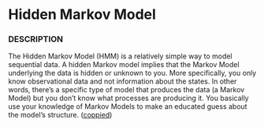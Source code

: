 # Hidden Markov Model

### DESCRIPTION
The Hidden Markov Model (HMM) is a relatively simple way to model sequential data. A hidden Markov model implies that the Markov Model underlying the data is hidden or unknown to you. More specifically, you only know observational data and not information about the states. In other words, there’s a specific type of model that produces the data (a Markov Model) but you don’t know what processes are producing it. You basically use your knowledge of Markov Models to make an educated guess about the model’s structure. ([coppied](https://www.statisticshowto.com/hidden-markov-model/))



